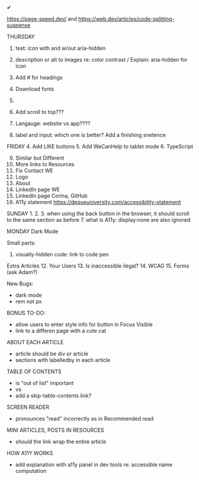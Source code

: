 <span className="pink-text bold">&#x2714; </span> 


https://page-speed.dev/ and https://web.dev/articles/code-splitting-suspense

THURSDAY

1. test: icon with and w/out aria-hidden
2. description or alt to images re: color contrast / Explain: aria-hidden for icon

7. Add # for headings
8. Download fonts
9. 

11. Add scroll to top???
12. Langauge: website vs app????
13. label and input: which one is better? Add a finishing snetence


FRIDAY
4. Add LIKE buttons
5. Add WeCanHelp to tablet mode
6. TypeScript

9. Similar but Different
10. More links to Resources
11. Fix Contact WE
10. Logo
11. About 
11. LinkedIn page WE
12. LinkedIn page Corina, GitHub
13. A11y statement https://dequeuniversity.com/accessibility-statement


SUNDAY
1. 
2. 
3. when using the back button in the browser, it should scroll to the same section as before
7. what is A11y: display:none are also ignored


MONDAY
Dark Mode

Small parts:
1. visually-hidden code: link to code pen

Extra Articles
12. Your Users
13. Is inaccessible ilegal?
14. WCAG
15. Forms (ask Adam?)

New Bugs:
- dark mode
- rem not px

BONUS TO-DO:
- allow users to enter style info for button in Focus Visible
- link to a differen page with a cute cat


ABOUT EACH ARTICLE
- article should be div or article
- sections with labelledby in each article

TABLE OF CONTENTS
- is "out of list" important
- <a> vs <Link>
- add a skip-table-contents link?


SCREEN READER 
- pronounces "read" incorrectly as in Recommended read

MINI ARTICLES, POSTS IN RESOURCES
- should the link wrap the entire article

HOW A11Y WORKS
- add explanation with a11y panel in dev tools re: accessible name computation


